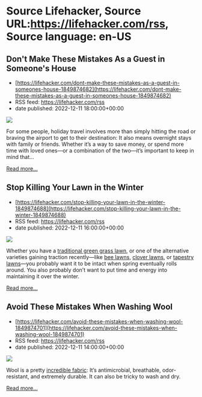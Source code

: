 # Source Lifehacker, Source URL:https://lifehacker.com/rss, Source language: en-US

## Don't Make These Mistakes As a Guest in Someone's House
 - [https://lifehacker.com/dont-make-these-mistakes-as-a-guest-in-someones-house-1849874682](https://lifehacker.com/dont-make-these-mistakes-as-a-guest-in-someones-house-1849874682)
 - RSS feed: https://lifehacker.com/rss
 - date published: 2022-12-11 18:00:00+00:00

<img src="https://i.kinja-img.com/gawker-media/image/upload/s--kU75esL3--/c_fit,fl_progressive,q_80,w_636/7b255b77808600f15e7bcbfc5e378314.jpg" /><p>For some people, holiday travel involves more than simply hitting the road or braving the airport to get to their destination: It also means overnight stays with family or friends. Whether it’s a way to save money, or spend more time with loved ones—or a combination of the two—it’s important to keep in mind that…</p><p><a href="https://lifehacker.com/dont-make-these-mistakes-as-a-guest-in-someones-house-1849874682">Read more...</a></p>

## Stop Killing Your Lawn in the Winter
 - [https://lifehacker.com/stop-killing-your-lawn-in-the-winter-1849874688](https://lifehacker.com/stop-killing-your-lawn-in-the-winter-1849874688)
 - RSS feed: https://lifehacker.com/rss
 - date published: 2022-12-11 16:00:00+00:00

<img src="https://i.kinja-img.com/gawker-media/image/upload/s--UYKLJRrv--/c_fit,fl_progressive,q_80,w_636/f3968feaf1b60602085c91cb3b83183b.jpg" /><p>Whether you have a <a href="https://lifehacker.com/five-ways-to-get-a-healthier-greener-lawn-1848963601">traditional green grass lawn</a>, or one of the alternative varieties gaining traction recently—like <a href="https://lifehacker.com/how-to-start-a-bee-lawn-and-why-you-should-1848773490">bee lawns</a>, <a href="https://lifehacker.com/grow-a-clover-lawn-that-you-barely-have-to-mow-1849647474">clover lawns</a>, or <a href="https://lifehacker.com/how-to-plant-a-tapestry-lawn-and-why-you-should-1849102852">tapestry lawns</a>—you probably want it to be intact when spring eventually rolls around. You also probably don’t want to put time and energy into maintaining it over the winter.</p><p><a href="https://lifehacker.com/stop-killing-your-lawn-in-the-winter-1849874688">Read more...</a></p>

## Avoid These Mistakes When Washing Wool
 - [https://lifehacker.com/avoid-these-mistakes-when-washing-wool-1849874701](https://lifehacker.com/avoid-these-mistakes-when-washing-wool-1849874701)
 - RSS feed: https://lifehacker.com/rss
 - date published: 2022-12-11 14:00:00+00:00

<img src="https://i.kinja-img.com/gawker-media/image/upload/s--WGRalInZ--/c_fit,fl_progressive,q_80,w_636/cb75d352234d4cd0cc4c48782bac86be.jpg" /><p>Wool is a pretty <a href="https://www.americanwool.org/wool-101/science-of-wool/" rel="noopener noreferrer" target="_blank">incredible fabric</a>: It’s antimicrobial, breathable, odor-resistant, and extremely durable. It can also be tricky to wash and dry. </p><p><a href="https://lifehacker.com/avoid-these-mistakes-when-washing-wool-1849874701">Read more...</a></p>
